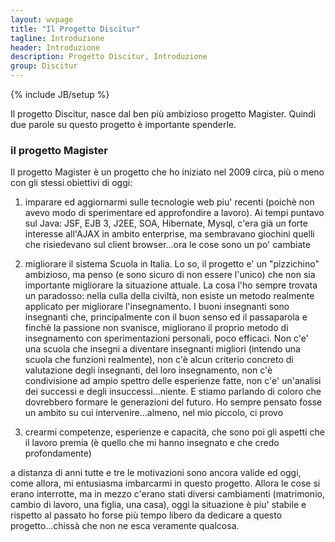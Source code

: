 ```yaml
---
layout: wvpage
title: "Il Progetto Discitur"
tagline: Introduzione
header: Introduzione
description: Progetto Discitur, Introduzione
group: Discitur
---
```

{% include JB/setup %}

Il progetto Discitur, nasce dal ben più ambizioso progetto Magister. 
Quindi due parole su questo progetto è importante spenderle.

### il progetto Magister

Il progetto Magister è un progetto che ho iniziato nel 2009 circa, più o 
meno con gli stessi obiettivi di oggi:

1.    imparare ed aggiornarmi sulle tecnologie web piu'
recenti  (poichè non avevo modo di sperimentare ed approfondire a lavoro). Ai
tempi puntavo sul Java: JSF, EJB 3, J2EE, SOA, Hibernate, Mysql, c'era già un
forte interesse all'AJAX in ambito enterprise, ma sembravano giochini quelli
che risiedevano sul client browser...ora le cose sono un po' cambiate

2.    migliorare il sistema Scuola in Italia. Lo so, il
progetto e' un "pizzichino" ambizioso, ma penso (e sono sicuro di non essere
l'unico) che non sia importante migliorare la situazione attuale. 
La cosa l'ho sempre trovata un paradosso: nella culla della civiltà,
non esiste un metodo realmente applicato per migliorare l'insegnamento. I buoni
insegnanti sono insegnanti che, principalmente con il buon senso ed il
passaparola e finchè la passione non svanisce, migliorano il proprio metodo di
insegnamento con sperimentazioni personali, poco efficaci. Non c'e' una scuola
che insegni a diventare insegnanti migliori (intendo una scuola che funzioni
realmente), non c'è alcun criterio concreto di valutazione degli insegnanti,
del loro insegnamento, non c'è condivisione ad ampio spettro delle esperienze
fatte, non c'e' un'analisi dei successi e degli insuccessi...niente. E stiamo
parlando di coloro che dovrebbero formare le generazioni del futuro. Ho sempre
pensato fosse un ambito su cui intervenire...almeno, nel mio piccolo, ci provo

3.    crearmi competenze, esperienze e capacità, che
sono poi gli aspetti che il lavoro premia (è quello che mi hanno insegnato e che
credo profondamente)

a distanza di anni tutte e tre le motivazioni sono ancora valide ed oggi,
come allora, mi entusiasma imbarcarmi in questo progetto. Allora le cose si
erano interrotte, ma in mezzo c'erano stati diversi cambiamenti (matrimonio,
cambio di lavoro, una figlia, una casa), oggi la situazione è piu' stabile e
rispetto al passato ho forse più tempo libero da dedicare a questo
progetto...chissà che non ne esca veramente qualcosa.